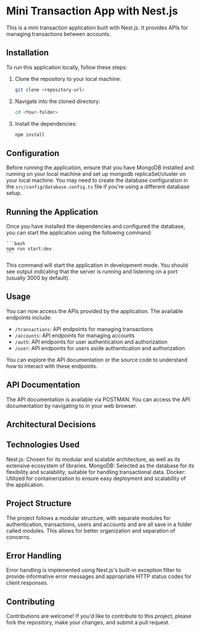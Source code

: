 # Mini Transaction App with Nest.js

This is a mini transaction application built with Nest.js. It provides APIs for managing transactions between accounts.

## Installation

To run this application locally, follow these steps:

1. Clone the repository to your local machine:

    ```bash
    git clone <repository-url>
    ```

2. Navigate into the cloned directory:

    ```bash
    cd <Your-folder>
    ```

3. Install the dependencies:

    ```bash
    npm install
    ```

## Configuration

Before running the application, ensure that you have MongoDB installed and running on your local machine and set up mongodb replicaSet/cluster on your local machine. You may need to create the database configuration in the `src/config/database.config.ts` file if you're using a different database setup.

## Running the Application

Once you have installed the dependencies and configured the database, you can start the application using the following command:

    ```bash
    npm run start:dev
    ```

This command will start the application in development mode. You should see output indicating that the server is running and listening on a port (usually 3000 by default).

## Usage

You can now access the APIs provided by the application. The available endpoints include:

- `/transactions`: API endpoints for managing transactions
- `/accounts`: API endpoints for managing accounts
- `/auth`: API endpoints for user authentication and authorization
- `/user`: API endpoints for users aside authentication and authorization

You can explore the API documentation or the source code to understand how to interact with these endpoints.

## API Documentation

The API documentation is available via POSTMAN. You can access the API documentation by navigating to <url> in your web browser.

## Architectural Decisions

## Technologies Used

Nest.js: Chosen for its modular and scalable architecture, as well as its extensive ecosystem of libraries.
MongoDB: Selected as the database for its flexibility and scalability, suitable for handling transactional data.
Docker: Utilized for containerization to ensure easy deployment and scalability of the application.

## Project Structure
The project follows a modular structure, with separate modules for authentication, transactions, users and accounts and are all save in a folder called modules. This allows for better organization and separation of concerns.

## Error Handling
Error handling is implemented using Nest.js's built-in exception filter to provide informative error messages and appropriate HTTP status codes for client responses.

## Contributing

Contributions are welcome! If you'd like to contribute to this project, please fork the repository, make your changes, and submit a pull request.
